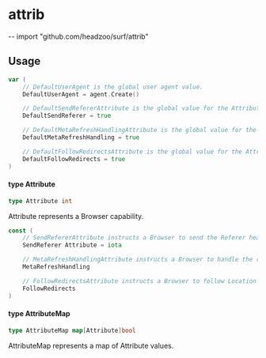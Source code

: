 # attrib
--
    import "github.com/headzoo/surf/attrib"


## Usage

```go
var (
	// DefaultUserAgent is the global user agent value.
	DefaultUserAgent = agent.Create()

	// DefaultSendRefererAttribute is the global value for the AttributeSendReferer attribute.
	DefaultSendReferer = true

	// DefaultMetaRefreshHandlingAttribute is the global value for the AttributeHandleRefresh attribute.
	DefaultMetaRefreshHandling = true

	// DefaultFollowRedirectsAttribute is the global value for the AttributeFollowRedirects attribute.
	DefaultFollowRedirects = true
)
```

#### type Attribute

```go
type Attribute int
```

Attribute represents a Browser capability.

```go
const (
	// SendRefererAttribute instructs a Browser to send the Referer header.
	SendReferer Attribute = iota

	// MetaRefreshHandlingAttribute instructs a Browser to handle the refresh meta tag.
	MetaRefreshHandling

	// FollowRedirectsAttribute instructs a Browser to follow Location headers.
	FollowRedirects
)
```

#### type AttributeMap

```go
type AttributeMap map[Attribute]bool
```

AttributeMap represents a map of Attribute values.
